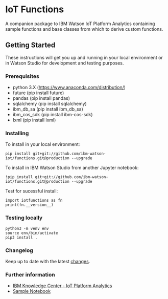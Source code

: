 
# IoT Functions

A companion package to IBM Watson IoT Platform Analytics containing sample functions and base classes from which to derive custom functions.

## Getting Started

These instructions will get you up and running in your local environment or in Watson Studio for development and testing purposes. 

### Prerequisites

 + python 3.X (https://www.anaconda.com/distribution/)
 + future (pip install future)
 + pandas (pip install pandas)
 + sqlalchemy (pip install sqlalchemy)
 + ibm_db_sa (pip install ibm_db_sa)
 + ibm_cos_sdk (pip install ibm-cos-sdk)
 + lxml (pip install lxml)

### Installing

To install in your local environment:
```
pip install git+git://github.com/ibm-watson-iot/functions.git@production --upgrade
```

To install in IBM Watson Studio from another Jupyter notebook:

```~~~bash
!pip install git+git://github.com/ibm-watson-iot/functions.git@production --upgrade
```

Test for sucessful install:

```~~~python3
import iotfunctions as fn
print(fn.__version__) 
```

### Testing locally

```~~~bash
python3 -m venv env
source env/bin/activate
pip3 install .
```

### Changelog

Keep up to date with the latest [changes](https://github.com/ibm-watson-iot/functions/wiki/Change-Log).

### Further information 

+ [IBM Knowledge Center - IoT Platform Analytics](https://www.ibm.com/support/knowledgecenter/SSQP8H/iot/analytics/as_overview.html)
+ [Sample Notebook](https://www.ibm.com/support/knowledgecenter/SSQP8H/iot/analytics/as_notebook_references.html) 


